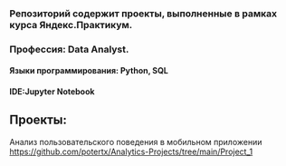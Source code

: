 ### Репозиторий содержит проекты, выполненные в рамках курса Яндекс.Практикум. 
### Профессия: Data Analyst.

#### Языки программирования: Python, SQL
#### IDE:Jupyter Notebook
## Проекты:

Анализ пользовательского поведения в мобильном приложении https://github.com/potertx/Analytics-Projects/tree/main/Project_1
